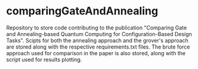 # comparingGateAndAnnealing
Repository to store code contributing to the publication "Comparing Gate and Annealing-based Quantum Computing for Configuration-Based Design Tasks".
Scipts for both the annealing approach and the grover's approach are stored along with the respective requirements.txt files.
The brute force approach used for comparison in the paper is also stored, along with the script used for results plotting.
